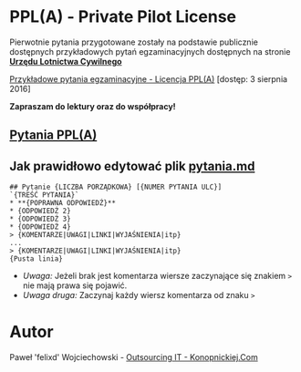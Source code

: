 # PPL(A) - Private Pilot License
Pierwotnie pytania przygotowane zostały na podstawie publicznie dostępnych przykładowych pytań egzaminacyjnych dostępnych na stronie [**Urzędu Lotnictwa Cywilnego**](http://www.ulc.gov.pl)

[Przykładowe pytania egzaminacyjne - Licencja PPL(A)](http://www.ulc.gov.pl/_download/personel_lotniczy/lke/ppla-pl_171012.pdf) [dostęp: 3 sierpnia 2016]

**Zapraszam do lektury oraz do współpracy!**

## [Pytania PPL(A)](pytania.md)

## Jak prawidłowo edytować plik [**pytania.md**](pytania.md)

```
## Pytanie {LICZBA PORZĄDKOWA} [{NUMER PYTANIA ULC}]
`{TREŚĆ PYTANIA}`
* **{POPRAWNA ODPOWIEDŹ}**
* {ODPOWIEDŹ 2}
* {ODPOWIEDŹ 3}
* {ODPOWIEDŹ 4}
> {KOMENTARZE|UWAGI|LINKI|WYJAŚNIENIA|itp}  
...
> {KOMENTARZE|UWAGI|LINKI|WYJAŚNIENIA|itp}
{Pusta linia}
```

* *Uwaga:* Jeżeli brak jest komentarza wiersze zaczynające się znakiem `>` nie mają prawa się pojawić.
* *Uwaga druga:* Zaczynaj każdy wiersz komentarza od znaku `>`


# Autor
Paweł 'felixd' Wojciechowski - [Outsourcing IT - Konopnickiej.Com](http://www.konopnickiej.com)
